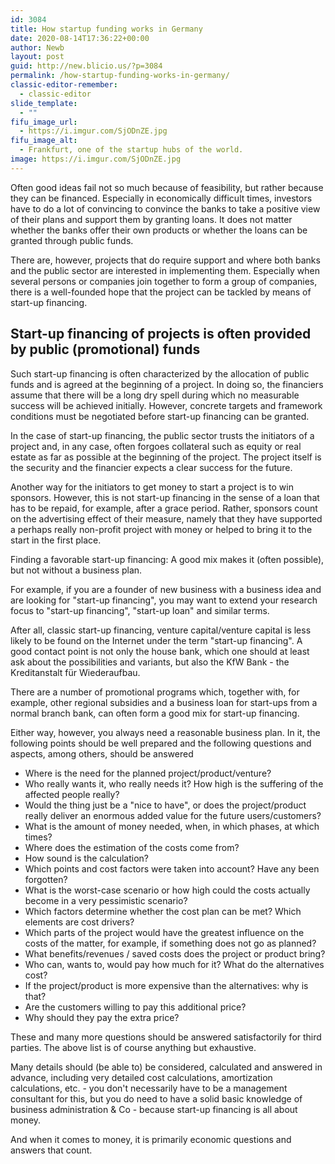 ```yaml
---
id: 3084
title: How startup funding works in Germany
date: 2020-08-14T17:36:22+00:00
author: Newb
layout: post
guid: http://new.blicio.us/?p=3084
permalink: /how-startup-funding-works-in-germany/
classic-editor-remember:
  - classic-editor
slide_template:
  - ""
fifu_image_url:
  - https://i.imgur.com/SjODnZE.jpg
fifu_image_alt:
  - Frankfurt, one of the startup hubs of the world.
image: https://i.imgur.com/SjODnZE.jpg
---
```

Often good ideas fail not so much because of feasibility, but rather because they can be financed. Especially in economically difficult times, investors have to do a lot of convincing to convince the banks to take a positive view of their plans and support them by granting loans. It does not matter whether the banks offer their own products or whether the loans can be granted through public funds.

There are, however, projects that do require support and where both banks and the public sector are interested in implementing them. Especially when several persons or companies join together to form a group of companies, there is a well-founded hope that the project can be tackled by means of start-up financing.

## Start-up financing of projects is often provided by public (promotional) funds

Such start-up financing is often characterized by the allocation of public funds and is agreed at the beginning of a project. In doing so, the financiers assume that there will be a long dry spell during which no measurable success will be achieved initially. However, concrete targets and framework conditions must be negotiated before start-up financing can be granted.

In the case of start-up financing, the public sector trusts the initiators of a project and, in any case, often forgoes collateral such as equity or real estate as far as possible at the beginning of the project. The project itself is the security and the financier expects a clear success for the future.

Another way for the initiators to get money to start a project is to win sponsors. However, this is not start-up financing in the sense of a loan that has to be repaid, for example, after a grace period. Rather, sponsors count on the advertising effect of their measure, namely that they have supported a perhaps really non-profit project with money or helped to bring it to the start in the first place.

Finding a favorable start-up financing: A good mix makes it (often possible), but not without a business plan.

For example, if you are a founder of new business with a business idea and are looking for "start-up financing", you may want to extend your research focus to "start-up financing", "start-up loan" and similar terms.

After all, classic start-up financing, venture capital/venture capital is less likely to be found on the Internet under the term "start-up financing". A good contact point is not only the house bank, which one should at least ask about the possibilities and variants, but also the KfW Bank - the Kreditanstalt für Wiederaufbau.

There are a number of promotional programs which, together with, for example, other regional subsidies and a business loan for start-ups from a normal branch bank, can often form a good mix for start-up financing.

Either way, however, you always need a reasonable business plan. In it, the following points should be well prepared and the following questions and aspects, among others, should be answered

  * Where is the need for the planned project/product/venture?
  * Who really wants it, who really needs it? How high is the suffering of the affected people really? 
  * Would the thing just be a "nice to have", or does the project/product really deliver an enormous added value for the future users/customers?
  * What is the amount of money needed, when, in which phases, at which times? 
  * Where does the estimation of the costs come from?
  * How sound is the calculation?
  * Which points and cost factors were taken into account? Have any been forgotten?
  * What is the worst-case scenario or how high could the costs actually become in a very pessimistic scenario?
  * Which factors determine whether the cost plan can be met? Which elements are cost drivers?
  * Which parts of the project would have the greatest influence on the costs of the matter, for example, if something does not go as planned?
  * What benefits/revenues / saved costs does the project or product bring? 
  * Who can, wants to, would pay how much for it? What do the alternatives cost?
  * If the project/product is more expensive than the alternatives: why is that? 
  * Are the customers willing to pay this additional price? 
  * Why should they pay the extra price?

These and many more questions should be answered satisfactorily for third parties. The above list is of course anything but exhaustive. 

Many details should (be able to) be considered, calculated and answered in advance, including very detailed cost calculations, amortization calculations, etc. - you don't necessarily have to be a management consultant for this, but you do need to have a solid basic knowledge of business administration & Co - because start-up financing is all about money. 

And when it comes to money, it is primarily economic questions and answers that count.